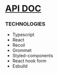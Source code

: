 # [API DOC](https://projectcoursehunter.herokuapp.com/docs)

### TECHNOLOGIES

- Typescript
- React
- Recoil
- Grommet
- Styled-components
- React hook form
- Esbuild
